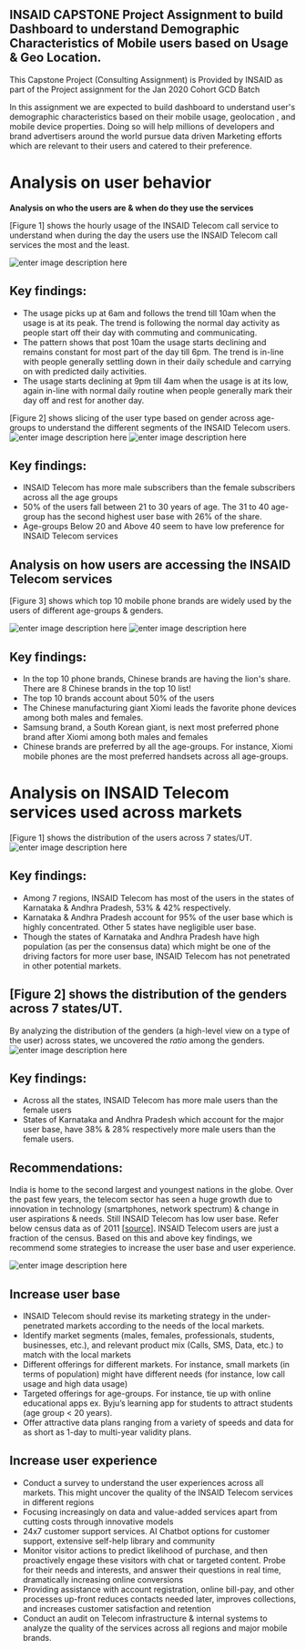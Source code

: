 ## INSAID CAPSTONE Project Assignment to build Dashboard to understand Demographic Characteristics of Mobile users based on Usage & Geo Location.



This Capstone Project (Consulting Assignment) is Provided by INSAID as part of the Project assignment for the Jan 2020 Cohort GCD Batch

In this assignment we are expected to build dashboard to understand user's demographic characteristics based on their mobile usage, geolocation , and mobile device properties.
Doing so will help millions of developers and brand advertisers around the world pursue data driven Marketing efforts which are relevant to their users and catered to their preference.


# Analysis on user behavior

**Analysis on who the users are & when do they use the services**

[Figure 1] shows the hourly usage of the INSAID Telecom call service to understand when during the day the users use the INSAID Telecom call services the most and the least.

![enter image description here](https://github.com/SurajKrishnaMurthy/INSAID-Capstone_Project_ML1/blob/main/Images/Picture1.png?raw=true)


## Key findings:

 - The usage picks up at 6am and follows the trend till 10am when the usage is at its peak. The trend is following the normal day activity as people start off their day with commuting and communicating.
 - The pattern shows that post 10am the usage starts declining and remains constant for most part of the day till 6pm. The trend is in-line with people generally settling down in their daily schedule and carrying on with predicted daily activities.
 - The usage starts declining at 9pm till 4am when the usage is at its low, again in-line with normal daily routine when people generally mark their day off and rest for another day.

[Figure 2] shows slicing of the user type based on gender across age-groups to understand the different segments of the INSAID Telecom users.
![enter image description here](https://github.com/SurajKrishnaMurthy/INSAID-Capstone_Project_ML1/blob/main/Images/Picture2.png?raw=true)
![enter image description here](https://github.com/SurajKrishnaMurthy/INSAID-Capstone_Project_ML1/blob/main/Images/Picture3.png?raw=true)
 

## Key findings:

 - INSAID Telecom has more male subscribers than the female subscribers across all the age groups
 - 50% of the users fall between 21 to 30 years of age. The 31 to 40 age-group has the second highest user base with 26% of the share.
 - Age-groups Below 20 and Above 40 seem to have low preference for INSAID Telecom services

## Analysis on how users are accessing the INSAID Telecom services

[Figure 3] shows which top 10 mobile phone brands are widely used by the users of different age-groups & genders.

![enter image description here](https://github.com/SurajKrishnaMurthy/INSAID-Capstone_Project_ML1/blob/main/Images/Picture4.png?raw=true)
![enter image description here](https://github.com/SurajKrishnaMurthy/INSAID-Capstone_Project_ML1/blob/main/Images/Picture5.png?raw=true)

## Key findings:

 - In the top 10 phone brands, Chinese brands are having the lion's share. There are 8 Chinese brands in the top 10 list!
 - The top 10 brands account about 50% of the users
 - The Chinese manufacturing giant Xiomi leads the favorite phone devices among both males and females.
 - Samsung brand, a South Korean giant, is next most preferred phone brand after Xiomi among both males and females
 - Chinese brands are preferred by all the age-groups. For instance, Xiomi mobile phones are the most preferred handsets across all age-groups.

# Analysis on INSAID Telecom services used across markets

[Figure 1] shows the distribution of the users across 7 states/UT.
 ![enter image description here](https://github.com/SurajKrishnaMurthy/INSAID-Capstone_Project_ML1/blob/main/Images/Picture6.png?raw=true)

## Key findings:

 - Among 7 regions, INSAID Telecom has most of the users in the states of Karnataka & Andhra Pradesh, 53% & 42% respectively.
 - Karnataka & Andhra Pradesh account for 95% of the user base which is highly concentrated. Other 5 states have negligible user base.
 - Though the states of Karnataka and Andhra Pradesh have high population (as per the consensus data) which might be one of the driving factors for more user base, INSAID Telecom has not penetrated in other potential markets.


## [Figure 2] shows the distribution of the genders across 7 states/UT.

By analyzing the distribution of the genders (a high-level view on a type of the user) across states, we uncovered the _ratio_ among the genders.
![enter image description here](https://github.com/SurajKrishnaMurthy/INSAID-Capstone_Project_ML1/blob/main/Images/Picture7.png?raw=true)

## Key findings:

 - Across all the states, INSAID Telecom has more male users than the female users
 - States of Karnataka and Andhra Pradesh which account for the major user base, have 38% & 28% respectively more male users than the female users.


## **Recommendations:**

India is home to the second largest and youngest nations in the globe. Over the past few years, the telecom sector has seen a huge growth due to innovation in technology (smartphones, network spectrum) & change in user aspirations & needs. Still INSAID Telecom has low user base. Refer below census data as of 2011 [[source](https://en.wikipedia.org/wiki/List_of_states_and_union_territories_of_India_by_population)]. INSAID Telecom users are just a fraction of the census. Based on this and above key findings, we recommend some strategies to increase the user base and user experience.

![enter image description here](https://github.com/SurajKrishnaMurthy/INSAID-Capstone_Project_ML1/blob/main/Images/Table.JPG?raw=true)

## Increase user base

 - INSAID Telecom should revise its marketing strategy in the
   under-penetrated markets according to the needs of the local markets.
 - Identify market segments (males, females, professionals, students, businesses, etc.), and relevant product mix (Calls, SMS, Data, etc.) to match with the local markets
 - Different offerings for different markets. For instance, small
   markets (in terms of population) might have different needs (for instance, low call usage and high data usage)
 - Targeted offerings for age-groups. For instance, tie up with online educational apps ex. Byju’s  learning app for students to attract students (age group < 20 years).
 - Offer attractive data plans ranging from a variety of speeds and data for as short as 1-day to multi-year validity plans.



## Increase user experience

 - Conduct a survey to understand the user experiences across all markets. This might uncover the quality of the INSAID Telecom services in different regions
 - Focusing increasingly on data and value-added services apart from cutting costs through innovative models
 - 24x7 customer support services. AI Chatbot options for customer support, extensive self-help library and community
 - Monitor visitor actions to predict likelihood of purchase, and then proactively engage these visitors with chat or targeted content. Probe for their needs and interests, and answer their questions in real time, dramatically increasing online conversions
 - Providing assistance with account registration, online bill-pay, and other processes up-front reduces contacts needed later, improves collections, and increases customer satisfaction and retention
 - Conduct an audit on Telecom infrastructure & internal systems to analyze the quality of the services across all regions and major mobile brands.
